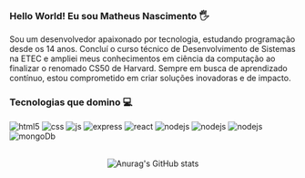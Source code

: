 ### Hello World! Eu sou Matheus Nascimento 🖐️

Sou um desenvolvedor apaixonado por tecnologia, estudando programação desde os 14 anos. Concluí o curso técnico de Desenvolvimento de Sistemas na ETEC e ampliei meus conhecimentos em ciência da computação ao finalizar o renomado CS50 de Harvard. Sempre em busca de aprendizado contínuo, estou comprometido em criar soluções inovadoras e de impacto.

### Tecnologias que domino 💻
<div style="display: inline_block">
  <img align="center" alt="html5" src="https://img.shields.io/badge/HTML5-E34F26?style=for-the-badge&logo=html5&logoColor=white" />
  <img align="center" alt="css" src="https://img.shields.io/badge/CSS3-1572B6?style=for-the-badge&logo=css3&logoColor=white" />
  <img align="center" alt="js" src="https://img.shields.io/badge/JavaScript-F7DF1E?style=for-the-badge&logo=javascript&logoColor=black" />
  <img align="center" alt="express" src="https://img.shields.io/badge/Express.js-404D59?style=for-the-badge&logo=express&logoColor=white" />
  <img align="center" alt="react" src="https://img.shields.io/badge/React-20232A?style=for-the-badge&logo=react&logoColor=61DAFB" />
  <img align="center" alt="nodejs" src="https://img.shields.io/badge/Node.js-43853D?style=for-the-badge&logo=node.js&logoColor=white" />
  
  <img align="center" alt="nodejs" src="https://img.shields.io/badge/Java-ED8B00?style=for-the-badge&logo=openjdk&logoColor=white" />
  
  <img align="center" alt="nodejs" src="https://img.shields.io/badge/mysql-4479A1.svg?style=for-the-badge&logo=mysql&logoColor=white" />
  <img align="center" alt="mongoDb" src="https://img.shields.io/badge/MongoDB-4EA94B?style=for-the-badge&logo=mongodb&logoColor=white" />
</div><br/>

<div align="center" style="display: flex; justify-content: center; align-items: center; gap: 10px;">  
  
  ![Anurag's GitHub stats](https://github-readme-stats.vercel.app/api?username=matheusnascimentods\&show_icons=true&theme=react\&show=reviews,discussions_started,discussions_answered,prs_merged,prs_merged_percentage&hide_border=true)
</div>
